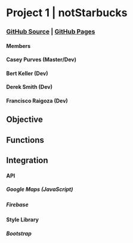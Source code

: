 # Project 1 | notStarbucks

### [GitHub Source](https://github.com/caseyjames95/Project1) | [GitHub Pages](https://www.google.com)

#### Members
#### Casey Purves (Master/Dev)
#### Bert Keller (Dev)
#### Derek Smith (Dev)
#### Francisco Raigoza (Dev)


## Objective


## Functions


## Integration

#### API

##### Google Maps (JavaScript)

##### Firebase

#### Style Library

##### Bootstrap
